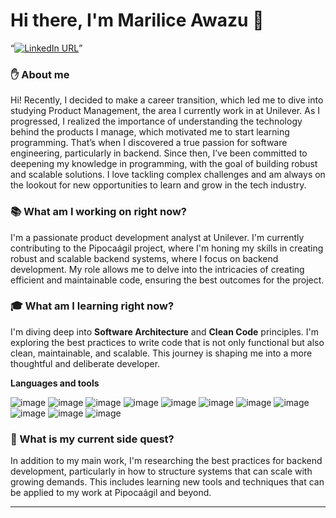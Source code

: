 # Hi there, I'm Marilice Awazu 👋

“[![LinkedIn URL](https://img.shields.io/badge/follow-me-blue?style=flat&logo=linkedin&logoColor=white)](https://www.linkedin.com/in/marilice-awazu-0a1608214/)”

### ✋ About me
Hi! Recently, I decided to make a career transition, which led me to dive into studying Product Management, the area I currently work in at Unilever. As I progressed, I realized the importance of understanding the technology behind the products I manage, which motivated me to start learning programming. That’s when I discovered a true passion for software engineering, particularly in backend. Since then, I’ve been committed to deepening my knowledge in programming, with the goal of building robust and scalable solutions. I love tackling complex challenges and am always on the lookout for new opportunities to learn and grow in the tech industry.

### 📚 What am I working on right now?

 I'm a passionate product development analyst at Unilever. I'm currently contributing to the Pipocaágil project, where I'm honing my skills in creating robust and scalable backend systems, where I focus on backend development. My role allows me to delve into the intricacies of creating efficient and maintainable code, ensuring the best outcomes for the project.

### 🎓 What am I learning right now?

I'm diving deep into **Software Architecture** and **Clean Code** principles. I'm exploring the best practices to write code that is not only functional but also clean, maintainable, and scalable. This journey is shaping me into a more thoughtful and deliberate developer.

**Languages and tools**

![image](https://github.com/user-attachments/assets/3fcdaa68-77df-4faa-ae3f-781ee9fabd41)
![image](https://github.com/user-attachments/assets/1082a9e8-3ce0-499e-b0c0-0e160ef9fd70)
![image](https://github.com/user-attachments/assets/4a5e0341-2b59-4a08-b422-18f0891e38bd)
![image](https://github.com/user-attachments/assets/fb2e7202-211d-4b72-9a4e-b56fa66a76f8)
![image](https://github.com/user-attachments/assets/d7c043cb-bfaa-46cc-bf8e-774e52ca3c23)
![image](https://github.com/user-attachments/assets/bf7c1c70-011e-4b04-9fb1-76919ab7b635)
![image](https://github.com/user-attachments/assets/d5e0dea9-8cdd-44f6-b5c5-5bc72c18f5f2)
![image](https://github.com/user-attachments/assets/da80d0a3-52c8-439f-8bea-b9422a5ec557)
![image](https://github.com/user-attachments/assets/22aaaa54-329c-4753-93c6-3fd66652cb5b)
![image](https://github.com/user-attachments/assets/2a0ee1af-a498-4142-acd4-1de5d9f658e8)
![image](https://github.com/user-attachments/assets/00b4c3ca-5f60-449d-8903-c1d409ddd528)



### 🌱 What is my current side quest?

In addition to my main work, I'm researching the best practices for backend development, particularly in how to structure systems that can scale with growing demands. This includes learning new tools and techniques that can be applied to my work at Pipocaágil and beyond.

---
